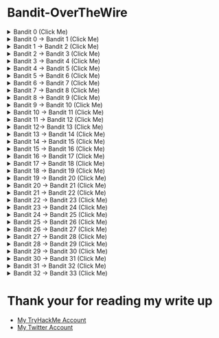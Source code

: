 # Bandit-OverTheWire
<details>

<summary> Bandit 0 (Click Me)</summary>

- Connecting using SSH
    - `**ssh bandit0@bandit.labs.overthewire.org -p 2220**`
    - password: bandit0
    
    ![Untitled](Bandit-OverTheWire%204aed9ce84c6a4f3da2fcf804b250aedf/Untitled.png)
    

---


</details>








<details> 
    <summary> Bandit 0 → Bandit 1 (Click Me)</summary> 
    
> The password for the next level is stored in a file called **readme** located in the home directory. Use this password to log into bandit1 using SSH. Whenever you find a password for a level, use SSH (on port 2220) to log into that level and continue the game.
> 
- password: boJ9jbbUNNfktd78OOpsqOltutMc3MY1
    
    ![Untitled](Bandit-OverTheWire%204aed9ce84c6a4f3da2fcf804b250aedf/Untitled%201.png)
    

---
</details>



<details> 
    <summary> Bandit 1 → Bandit 2 (Click Me)</summary> 
    
> The password for the next level is stored in a file called - located in the home directory
> 
- there is many commands will not work like:
    - `cat -`
        
        ![Untitled](Bandit-OverTheWire%204aed9ce84c6a4f3da2fcf804b250aedf/Untitled%202.png)
        
    - `cat -- -`
        
        ![Untitled](Bandit-OverTheWire%204aed9ce84c6a4f3da2fcf804b250aedf/Untitled%203.png)
        
- we will use `--` to **signify the end of command options, so we can show “-” file content**
- or we can use `<`  to tell `cat` get the input from `-` ( STDIN)
- password: CV1DtqXWVFXTvM2F0k09SHz0YwRINYA9

![Untitled](Bandit-OverTheWire%204aed9ce84c6a4f3da2fcf804b250aedf/Untitled%204.png)

![Untitled](Bandit-OverTheWire%204aed9ce84c6a4f3da2fcf804b250aedf/Untitled%205.png)

---

</details>


<details> 
    <summary> Bandit 2 → Bandit 3 (Click Me)</summary> 
    
> The password for the next level is stored in a file called **spaces in this filename** located in the home directory
> 
- password: UmHadQclWmgdLOKQ3YNgjWxGoRMb5luK
- we will use double quotes to cat a file that contains spaces in it’s name
    
    ![Untitled](Bandit-OverTheWire%204aed9ce84c6a4f3da2fcf804b250aedf/Untitled%206.png)
    

---
</details>


<details> 
    <summary> Bandit 3 → Bandit 4 (Click Me)</summary> 
    
> The password for the next level is stored in a hidden file in the **inhere** directory.
> 
- we will use ls with -AR options
    - -A  Almost all don’t list . and ..
    - -R  recursive
- then we cat the file using `**cat inhere/.hidden**`
- password: pIwrPrtPN36QITSp3EQaw936yaFoFgAB

![Untitled](Bandit-OverTheWire%204aed9ce84c6a4f3da2fcf804b250aedf/Untitled%207.png)

---
</details>



<details> 
    <summary> Bandit 4 → Bandit 5 (Click Me)</summary> 
    
> The password for the next level is stored in the only human-readable file in the **inhere**
 directory. Tip: if your terminal is messed up, try the “reset” command.
> 
1. first navigate to `inhere` directory 
2. list the files with `ls` command 
3. we can use for loop instead of checking each file individually 
    1. `for i in {0..9}; do file -- "-file0$i" ; done`
4. we can see that “-file07” is ASCII file, we can view it’s content using `cat -- -file07` command 
    1. `--`  to say that this is the end of options 
- password: koReBOKuIDDepwhWk7jZC0RTdopnAYKh

![Untitled](Bandit-OverTheWire%204aed9ce84c6a4f3da2fcf804b250aedf/Untitled%208.png)

---
</details>


<details> 
    <summary> Bandit 5 → Bandit 6 (Click Me)</summary> 
    
> The password for the next level is stored in a file somewhere under the **inhere** directory and has all of the following properties:
> 
> - human-readable
> - 1033 bytes in size
> - not executable
1. first, navigate to `inhere` directory 
2. list the files 
3. find a file with size of 1003 bytes and not executable
    1. `**find . -type f -size 1033c ! -executable**`
- password: DXjZPULLxYr17uwoI01bNLQbtFemEgo7

![Untitled](Bandit-OverTheWire%204aed9ce84c6a4f3da2fcf804b250aedf/Untitled%209.png)

---
</details>


<details> 
    <summary> Bandit 6 → Bandit 7 (Click Me)</summary> 
    
> The password for the next level is stored **somewhere on the server** and has all of the following properties:
> 
> - owned by user bandit7
> - owned by group bandit6
> - 33 bytes in size
- `find / -type f -user bandit7 -group bandit6 -size 33c 2>/dev/null`
- password: HKBPTKQnIay4Fw76bEy8PVxKEDQRKTzs

![Untitled](Bandit-OverTheWire%204aed9ce84c6a4f3da2fcf804b250aedf/Untitled%2010.png)

---
</details>


<details> 
    <summary> Bandit 7 → Bandit 8 (Click Me)</summary> 
    
> The password for the next level is stored in the file **data.txt** next to the word **millionth**
> 
- `**cat data.txt | grep millionth**`  easy command
- password: cvX2JJa4CFALtqS87jk27qwqGhBM9plV

![Untitled](Bandit-OverTheWire%204aed9ce84c6a4f3da2fcf804b250aedf/Untitled%2011.png)

---
</details>


<details> 
    <summary> Bandit 8 → Bandit 9 (Click Me)</summary> 
    
> The password for the next level is stored in the file **data.txt** and is the only line of text that occurs only once
> 
- `**uniq**` command, ONLY, identifies the duplicate lines, if they are adjacent to each other. So you know why do we need a command to `sort` lines first.
- `cat data.txt | sort | uniq -uc`
    - -u → remove duplicate lines
    - -c → count
- password: UsvVyFSfZZWbi6wgC7dAFyFuR6jQQUhR

![Untitled](Bandit-OverTheWire%204aed9ce84c6a4f3da2fcf804b250aedf/Untitled%2012.png)

---
</details>



<details> 
    <summary> Bandit 9 → Bandit 10 (Click Me)</summary> 
    
> The password for the next level is stored in the file **data.txt** in one of the few human-readable strings, preceded by several ‘=’ character
> 
- we can see that “data.txt” isn’t an ASCII file so we can use `strings` command to show any printable character
- `**strings data.txt | grep =**`
- password: truKLdjsbJ5g7yyJ2X2R0o3a5HQJFuLk

![Untitled](Bandit-OverTheWire%204aed9ce84c6a4f3da2fcf804b250aedf/Untitled%2013.png)

---
</details>




<details> 
    <summary> Bandit 10 → Bandit 11 (Click Me)</summary> 
    
> The password for the next level is stored in the file **data.txt**, which contains base64 encoded data
> 
- `**cat data.txt | base64 -d**`
- password: IFukwKGsFW8MOq3IRFqrxE1hxTNEbUPR

![Untitled](Bandit-OverTheWire%204aed9ce84c6a4f3da2fcf804b250aedf/Untitled%2014.png)

---
</details>


<details> 
    <summary> Bandit 11 → Bandit 12 (Click Me)</summary> 
    
> The password for the next level is stored in the file **data.txt**, where all lowercase (a-z) and uppercase (A-Z) letters have been rotated by 13 positions
> 
- first view the content of data.txt

![Untitled](Bandit-OverTheWire%204aed9ce84c6a4f3da2fcf804b250aedf/Untitled%2015.png)

- we can use [CyberChef](https://gchq.github.io/CyberChef/) to rotate the letters
- search for rotate in the top left bar then drag ROT13 and drop it in the Recipe section then paste the letters we found in the file data.txt

![Untitled](Bandit-OverTheWire%204aed9ce84c6a4f3da2fcf804b250aedf/Untitled%2016.png)

- password: 5Te8Y4drgCRfCx8ugdwuEX8KFC6k2EUu
- login to bandit 12 using the password

---
</details>



<details> 
    <summary> Bandit 12→ Bandit 13 (Click Me)</summary> 
    
> The password for the next level is stored in the file **data.txt**, which is a hexdump of a file that has been repeatedly compressed. For this level it may be useful to create a directory under /tmp in which you can work using mkdir. For example: mkdir /tmp/myname123. Then copy the datafile using cp, and rename it using mv (read the manpages!)
> 
- first, we will create a directory inside  /tmp
- cp data.txt to our directory
    
    ![Untitled](Bandit-OverTheWire%204aed9ce84c6a4f3da2fcf804b250aedf/Untitled%2017.png)
    
    ---
    
- alright, let's search for any program to deal with hexdump
- we can use `**apropos hexdump**`
    
    ![Untitled](Bandit-OverTheWire%204aed9ce84c6a4f3da2fcf804b250aedf/Untitled%2018.png)
    
- great, it seems `xxd` will help us here
- lets learn more about it using `--help` option
    
    ![Untitled](Bandit-OverTheWire%204aed9ce84c6a4f3da2fcf804b250aedf/Untitled%2019.png)
    
    - we found `-r` option allow us to reverse
    - `xxd -r data.txt > data`  reverse the hexdump and redirect the output to “data” file
    
    ---
    
- let’s check the file type using `file data` command, it’s gzip compressed data, so we will rename the file to “data.gz”
    
    ![Untitled](Bandit-OverTheWire%204aed9ce84c6a4f3da2fcf804b250aedf/Untitled%2020.png)
    
    - unzip “data.gz” using `gzip --decompress data.gz`
    
    ---
    
- there are three steps we will do after any decompress
    1. Chck the file format using `**file <file name>**`
    2. rename the file with it’s format extention (gzip → .gz, bzip2 → bz2, POSIX → tar.gz)
    3. decompress the file (`gzip -d` or `tar -xvf` or `bzip2 -d`)
    
    ---
    
- gzip decompress
    
    ![Untitled](Bandit-OverTheWire%204aed9ce84c6a4f3da2fcf804b250aedf/Untitled%2021.png)
    
    ---
    
- bzip2 decompress
- after checking the file type again we will see it is bzip2 file, so let’s rename the file to “data.bz2”
    - `**bandit12@bandit:/tmp/juba$ mv compressed.bz compressed.bz2**`
    
    ![Untitled](Bandit-OverTheWire%204aed9ce84c6a4f3da2fcf804b250aedf/Untitled%2022.png)
    
    ---
    
- gzip decompress
    
    ![Untitled](Bandit-OverTheWire%204aed9ce84c6a4f3da2fcf804b250aedf/Untitled%2023.png)
    
    ---
    
- Tar decompress
    
    ![Untitled](Bandit-OverTheWire%204aed9ce84c6a4f3da2fcf804b250aedf/Untitled%2024.png)
    
    ---
    
- POSIX tar decompress
    
    ![Untitled](Bandit-OverTheWire%204aed9ce84c6a4f3da2fcf804b250aedf/Untitled%2025.png)
    
    ---
    
- bzip2 decompress
    
    ![Untitled](Bandit-OverTheWire%204aed9ce84c6a4f3da2fcf804b250aedf/Untitled%2026.png)
    
    ---
    
- tar decompress
    
    ![Untitled](Bandit-OverTheWire%204aed9ce84c6a4f3da2fcf804b250aedf/Untitled%2027.png)
    
    ---
    
- gzip decompress
    
    ![Untitled](Bandit-OverTheWire%204aed9ce84c6a4f3da2fcf804b250aedf/Untitled%2028.png)
    
    ---
    
- Password: 8ZjyCRiBWFYkneahHwxCv3wb2a1ORpYL

---
</details>



<details> 
    <summary> Bandit 13 → Bandit 14 (Click Me)</summary> 
    
- The password for the next level is stored in **/etc/bandit_pass/bandit14 and can only be read by user bandit14**. For this level, you don’t get the next password, but you get a private SSH key that can be used to log into the next level. **Note:** **localhost** is a hostname that refers to the machine you are working on
- We don’t need the Bandit14 password, we have his ssh private key, so we can use it to login
- `**ssh -i <ssh key> <username>@<host>**`

```
-----BEGIN RSA PRIVATE KEY-----
MIIEpAIBAAKCAQEAxkkOE83W2cOT7IWhFc9aPaaQmQDdgzuXCv+ppZHa++buSkN+
gg0tcr7Fw8NLGa5+Uzec2rEg0WmeevB13AIoYp0MZyETq46t+jk9puNwZwIt9XgB
ZufGtZEwWbFWw/vVLNwOXBe4UWStGRWzgPpEeSv5Tb1VjLZIBdGphTIK22Amz6Zb
ThMsiMnyJafEwJ/T8PQO3myS91vUHEuoOMAzoUID4kN0MEZ3+XahyK0HJVq68KsV
ObefXG1vvA3GAJ29kxJaqvRfgYnqZryWN7w3CHjNU4c/2Jkp+n8L0SnxaNA+WYA7
jiPyTF0is8uzMlYQ4l1Lzh/8/MpvhCQF8r22dwIDAQABAoIBAQC6dWBjhyEOzjeA
J3j/RWmap9M5zfJ/wb2bfidNpwbB8rsJ4sZIDZQ7XuIh4LfygoAQSS+bBw3RXvzE
pvJt3SmU8hIDuLsCjL1VnBY5pY7Bju8g8aR/3FyjyNAqx/TLfzlLYfOu7i9Jet67
xAh0tONG/u8FB5I3LAI2Vp6OviwvdWeC4nOxCthldpuPKNLA8rmMMVRTKQ+7T2VS
nXmwYckKUcUgzoVSpiNZaS0zUDypdpy2+tRH3MQa5kqN1YKjvF8RC47woOYCktsD
o3FFpGNFec9Taa3Msy+DfQQhHKZFKIL3bJDONtmrVvtYK40/yeU4aZ/HA2DQzwhe
ol1AfiEhAoGBAOnVjosBkm7sblK+n4IEwPxs8sOmhPnTDUy5WGrpSCrXOmsVIBUf
laL3ZGLx3xCIwtCnEucB9DvN2HZkupc/h6hTKUYLqXuyLD8njTrbRhLgbC9QrKrS
M1F2fSTxVqPtZDlDMwjNR04xHA/fKh8bXXyTMqOHNJTHHNhbh3McdURjAoGBANkU
1hqfnw7+aXncJ9bjysr1ZWbqOE5Nd8AFgfwaKuGTTVX2NsUQnCMWdOp+wFak40JH
PKWkJNdBG+ex0H9JNQsTK3X5PBMAS8AfX0GrKeuwKWA6erytVTqjOfLYcdp5+z9s
8DtVCxDuVsM+i4X8UqIGOlvGbtKEVokHPFXP1q/dAoGAcHg5YX7WEehCgCYTzpO+
xysX8ScM2qS6xuZ3MqUWAxUWkh7NGZvhe0sGy9iOdANzwKw7mUUFViaCMR/t54W1
GC83sOs3D7n5Mj8x3NdO8xFit7dT9a245TvaoYQ7KgmqpSg/ScKCw4c3eiLava+J
3btnJeSIU+8ZXq9XjPRpKwUCgYA7z6LiOQKxNeXH3qHXcnHok855maUj5fJNpPbY
iDkyZ8ySF8GlcFsky8Yw6fWCqfG3zDrohJ5l9JmEsBh7SadkwsZhvecQcS9t4vby
9/8X4jS0P8ibfcKS4nBP+dT81kkkg5Z5MohXBORA7VWx+ACohcDEkprsQ+w32xeD
qT1EvQKBgQDKm8ws2ByvSUVs9GjTilCajFqLJ0eVYzRPaY6f++Gv/UVfAPV4c+S0
kAWpXbv5tbkkzbS0eaLPTKgLzavXtQoTtKwrjpolHKIHUz6Wu+n4abfAIRFubOdN
/+aLoRQ0yBDRbdXMsZN/jvY44eM+xRLdRVyMmdPtP8belRi2E2aEzA==
-----END RSA PRIVATE KEY-----
```

![Untitled](Bandit-OverTheWire%204aed9ce84c6a4f3da2fcf804b250aedf/Untitled%2029.png)

---
</details>


<details> 
    <summary> Bandit 14 → Bandit 15 (Click Me)</summary> 
    

- The password for the next level can be retrieved by submitting the password of the current level to **port 30000 on localhost**.
- we know from the previous task that bandit14 password is stored in /etc/bandit_pass/bandit14
    
    ![Untitled](Bandit-OverTheWire%204aed9ce84c6a4f3da2fcf804b250aedf/Untitled%2030.png)
    
- Bandit14 password: 4wcYUJFw0k0XLShlDzztnTBHiqxU3b3e
- as we can see if we get the content of the website we can’t see the password unless we submit our password
    
    ![Untitled](Bandit-OverTheWire%204aed9ce84c6a4f3da2fcf804b250aedf/Untitled%2031.png)
    
- we can use netcat to submit our password
    
    ![Untitled](Bandit-OverTheWire%204aed9ce84c6a4f3da2fcf804b250aedf/Untitled%2032.png)
    

Password: BfMYroe26WYalil77FoDi9qh59eK5xNr

---
</details>


<details> 
    <summary> Bandit 15 → Bandit 16 (Click Me)</summary> 
    
- The password for the next level can be retrieved by submitting the password of the current level to **port 30001 on localhost** using SSL encryption.
- **Helpful note: Getting “HEARTBEATING” and “Read R BLOCK”? Use -ign_eof and read the “CONNECTED COMMANDS” section in the manpage. Next to ‘R’ and ‘Q’, the ‘B’ command also works in this version of that command…**
- Let’s check the manual page for netcat using `man` command
    
    ![Untitled](Bandit-OverTheWire%204aed9ce84c6a4f3da2fcf804b250aedf/Untitled%2033.png)
    
    - can’t find any helpful option
- let’s try ncat
    
    ![Untitled](Bandit-OverTheWire%204aed9ce84c6a4f3da2fcf804b250aedf/Untitled%2034.png)
    
    - Great point,  now we can use ncat
- `**ncat --ssl 127.0.0.1 30001**`
    
    ![Untitled](Bandit-OverTheWire%204aed9ce84c6a4f3da2fcf804b250aedf/Untitled%2035.png)
    
- Password: cluFn7wTiGryunymYOu4RcffSxQluehd

---
</details>


<details> 
    <summary> Bandit 16 → Bandit 17 (Click Me)</summary> 
    
- The credentials for the next level can be retrieved by submitting the password of the current level to **a port on localhost in the range 31000 to 32000**
- First, find out which of these ports have a server listening on them. Then find out which of those speak SSL and which don’t. There is only 1 server that will give the next credentials, the others will simply send back to you whatever you send to it.
- Start nmap scan using -p to specify the ports
    
    ![Untitled](Bandit-OverTheWire%204aed9ce84c6a4f3da2fcf804b250aedf/Untitled%2036.png)
    
- we can check them manually
    
    ![Untitled](Bandit-OverTheWire%204aed9ce84c6a4f3da2fcf804b250aedf/Untitled%2037.png)
    
    ![Untitled](Bandit-OverTheWire%204aed9ce84c6a4f3da2fcf804b250aedf/Untitled%2038.png)
    
    ![Untitled](Bandit-OverTheWire%204aed9ce84c6a4f3da2fcf804b250aedf/Untitled%2039.png)
    
    ![Untitled](Bandit-OverTheWire%204aed9ce84c6a4f3da2fcf804b250aedf/Untitled%2040.png)
    
    ![Untitled](Bandit-OverTheWire%204aed9ce84c6a4f3da2fcf804b250aedf/Untitled%2041.png)
    
- as we can see there are two ports that use SSL (31518, 31790), Let’s check them
    
    ![Untitled](Bandit-OverTheWire%204aed9ce84c6a4f3da2fcf804b250aedf/Untitled%2042.png)
    
    - it seems this is the wrong one
- port 31790
    
    ![Untitled](Bandit-OverTheWire%204aed9ce84c6a4f3da2fcf804b250aedf/Untitled%2043.png)
    

```
-----BEGIN RSA PRIVATE KEY-----
MIIEogIBAAKCAQEAvmOkuifmMg6HL2YPIOjon6iWfbp7c3jx34YkYWqUH57SUdyJ
imZzeyGC0gtZPGujUSxiJSWI/oTqexh+cAMTSMlOJf7+BrJObArnxd9Y7YT2bRPQ
Ja6Lzb558YW3FZl87ORiO+rW4LCDCNd2lUvLE/GL2GWyuKN0K5iCd5TbtJzEkQTu
DSt2mcNn4rhAL+JFr56o4T6z8WWAW18BR6yGrMq7Q/kALHYW3OekePQAzL0VUYbW
JGTi65CxbCnzc/w4+mqQyvmzpWtMAzJTzAzQxNbkR2MBGySxDLrjg0LWN6sK7wNX
x0YVztz/zbIkPjfkU1jHS+9EbVNj+D1XFOJuaQIDAQABAoIBABagpxpM1aoLWfvD
KHcj10nqcoBc4oE11aFYQwik7xfW+24pRNuDE6SFthOar69jp5RlLwD1NhPx3iBl
J9nOM8OJ0VToum43UOS8YxF8WwhXriYGnc1sskbwpXOUDc9uX4+UESzH22P29ovd
d8WErY0gPxun8pbJLmxkAtWNhpMvfe0050vk9TL5wqbu9AlbssgTcCXkMQnPw9nC
YNN6DDP2lbcBrvgT9YCNL6C+ZKufD52yOQ9qOkwFTEQpjtF4uNtJom+asvlpmS8A
vLY9r60wYSvmZhNqBUrj7lyCtXMIu1kkd4w7F77k+DjHoAXyxcUp1DGL51sOmama
+TOWWgECgYEA8JtPxP0GRJ+IQkX262jM3dEIkza8ky5moIwUqYdsx0NxHgRRhORT
8c8hAuRBb2G82so8vUHk/fur85OEfc9TncnCY2crpoqsghifKLxrLgtT+qDpfZnx
SatLdt8GfQ85yA7hnWWJ2MxF3NaeSDm75Lsm+tBbAiyc9P2jGRNtMSkCgYEAypHd
HCctNi/FwjulhttFx/rHYKhLidZDFYeiE/v45bN4yFm8x7R/b0iE7KaszX+Exdvt
SghaTdcG0Knyw1bpJVyusavPzpaJMjdJ6tcFhVAbAjm7enCIvGCSx+X3l5SiWg0A
R57hJglezIiVjv3aGwHwvlZvtszK6zV6oXFAu0ECgYAbjo46T4hyP5tJi93V5HDi
Ttiek7xRVxUl+iU7rWkGAXFpMLFteQEsRr7PJ/lemmEY5eTDAFMLy9FL2m9oQWCg
R8VdwSk8r9FGLS+9aKcV5PI/WEKlwgXinB3OhYimtiG2Cg5JCqIZFHxD6MjEGOiu
L8ktHMPvodBwNsSBULpG0QKBgBAplTfC1HOnWiMGOU3KPwYWt0O6CdTkmJOmL8Ni
blh9elyZ9FsGxsgtRBXRsqXuz7wtsQAgLHxbdLq/ZJQ7YfzOKU4ZxEnabvXnvWkU
YOdjHdSOoKvDQNWu6ucyLRAWFuISeXw9a/9p7ftpxm0TSgyvmfLF2MIAEwyzRqaM
77pBAoGAMmjmIJdjp+Ez8duyn3ieo36yrttF5NSsJLAbxFpdlc1gvtGCWW+9Cq0b
dxviW8+TFVEBl1O4f7HVm6EpTscdDxU+bCXWkfjuRb7Dy9GOtt9JPsX8MBTakzh3
vBgsyi/sN3RqRBcGU40fOoZyfAMT8s1m/uYv52O6IgeuZ/ujbjY=
-----END RSA PRIVATE KEY-----
```

---
</details>

<details> 
    <summary> Bandit 17 → Bandit 18 (Click Me)</summary> 
    
- There are 2 files in the home directory: **passwords.old and passwords.new**. The password for the next level is in **passwords.new** and is the only line that has been changed between **passwords.old and passwords.new**
- **NOTE: if you have solved this level and see ‘Byebye!’ when trying to log into bandit18, this is related to the next level, bandit19**
- we can use many tools to compare two files like:
    - `vimdiff`
    - `comm`
    - `diff`
- I’m going to use `vimdiff`
    
    ![Untitled](Bandit-OverTheWire%204aed9ce84c6a4f3da2fcf804b250aedf/Untitled%2044.png)
    
    - we can see line number 42 is different
    - to close vimdiff you type`:qa`
- let’s connect to bandit 18 using the password we found
    
    > Password: kfBf3eYk5BPBRzwjqutbbfE887SVc5Yd
    > 
- as we can see “Byebye !” indicates that’s we have succeeded

![Untitled](Bandit-OverTheWire%204aed9ce84c6a4f3da2fcf804b250aedf/Untitled%2045.png)

---
</details>


<details> 
    <summary> Bandit 18 → Bandit 19 (Click Me)</summary> 
    
- The password for the next level is stored in a file **readme** in the homedirectory. Unfortunately, someone has modified **.bashrc** to log you out when you log in with SSH.
- Let’s search for any option helps us to connect using another shell

![Untitled](Bandit-OverTheWire%204aed9ce84c6a4f3da2fcf804b250aedf/Untitled%2046.png)

- We can see `-t` option could help us
- Let’s try to connect using `**-t <shell>**`

![Untitled](Bandit-OverTheWire%204aed9ce84c6a4f3da2fcf804b250aedf/Untitled%2047.png)

- the `-t sh` is to change the default shell to the shell because the .bashrc has been changed to exit after starting bash

> Password: IueksS7Ubh8G3DCwVzrTd8rAVOwq3M5x
> 

---
</details>


<details> 
    <summary> Bandit 19 → Bandit 20 (Click Me)</summary> 
    
- To gain access to the next level, you should use the setuid binary in the home directory. Execute it without arguments to find out how to use it. The password for this level can be found in the usual place (/etc/bandit_pass) after you have used the setuid binary.
- if we check `**whoami` we can see bandit20 like below:**
    
    ![Untitled](Bandit-OverTheWire%204aed9ce84c6a4f3da2fcf804b250aedf/Untitled%2048.png)
    
- Let’s get bandit20 password by viewing the /etc/bandit_pass/bandit20 file content
    
    ![Untitled](Bandit-OverTheWire%204aed9ce84c6a4f3da2fcf804b250aedf/Untitled%2049.png)
    
    > Password: GbKksEFF4yrVs6il55v6gwY5aVje5f0j
    > 

---
</details>


<details> 
    <summary> Bandit 20 → Bandit 21 (Click Me)</summary> 
    
- There is a setuid binary in the home directory that does the following: it makes a connection to localhost on the port you specify as a command line argument. It then reads a line of text from the connection and compares it to the password in the previous level (bandit20). If the password is correct, it will transmit the password to the next level (bandit21).
- **NOTE:** Try connecting to your own network daemon to see if it works as you think
    
    ![Untitled](Bandit-OverTheWire%204aed9ce84c6a4f3da2fcf804b250aedf/Untitled%2050.png)
    
- great, we can start listening port with `nc` (netcat)
- Let’s use suconnect to connect to our listening port, then enter bandit20 password
    
    ![Untitled](Bandit-OverTheWire%204aed9ce84c6a4f3da2fcf804b250aedf/Untitled%2051.png)
    

> Password: gE269g2h3mw3pwgrj0Ha9Uoqen1c9DGr
> 

---
</details>

<details> 
    <summary> Bandit 21 → Bandit 22 (Click Me)</summary> 
    
- A program is running automatically at regular intervals from **cron**, the time-based job scheduler. Look in **/etc/cron.d/** for the configuration and see what command is being executed.
- Let’s check cron.d directory
    
    ![Untitled](Bandit-OverTheWire%204aed9ce84c6a4f3da2fcf804b250aedf/Untitled%2052.png)
    
- we can see that bandit22 cronjob in /usr/bin/cronjob_bandit22.sh, so let’s check it
    
    ![Untitled](Bandit-OverTheWire%204aed9ce84c6a4f3da2fcf804b250aedf/Untitled%2053.png)
    
- as we can see this script will change the mode to 644 for a file called “t7O6lds9S0RqQh9aMcz6ShpAoZKF7fgv” in /tmp, then will cat bandit22 password and redirect it to this file
    
    ![Untitled](Bandit-OverTheWire%204aed9ce84c6a4f3da2fcf804b250aedf/Untitled%2054.png)
    
- It’s very easy to access the password, just read the file “/tmp/t7O6lds9S0RqQh9aMcz6ShpAoZKF7fgv”
    
    ![Untitled](Bandit-OverTheWire%204aed9ce84c6a4f3da2fcf804b250aedf/Untitled%2055.png)
    

> Password: Yk7owGAcWjwMVRwrTesJEwB7WVOiILLI
> 

---
</details>

<details> 
    <summary> Bandit 22 → Bandit 23 (Click Me)</summary> 
    
- A program is running automatically at regular intervals from **cron**, the time-based job scheduler. Look in **/etc/cron.d/** for the configuration and see what command is being executed.
- **NOTE:** Looking at shell scripts written by other people is a very useful skill. The script for this level is intentionally made easy to read. If you are having problems understanding what it does, try executing it to see the debug information it prints.
- we can remember cron.d directory from the previous level
    
    ![Untitled](Bandit-OverTheWire%204aed9ce84c6a4f3da2fcf804b250aedf/Untitled%2052.png)
    
- let’s check the cronjob_bandit23 file
    
    ![Untitled](Bandit-OverTheWire%204aed9ce84c6a4f3da2fcf804b250aedf/Untitled%2056.png)
    
- view /usr/bin/cronjob_bandit23.sh
    
    ![Untitled](Bandit-OverTheWire%204aed9ce84c6a4f3da2fcf804b250aedf/Untitled%2057.png)
    
    - line 1: shebang
    - line4:  save the user name in a variable called myname
    - line5: hash the text “I am user username“  using md5sum hash algorithm then split the output and save the output in a variable called mytarget
        - to demonstrate this we will try it by ourself
            
            ![Untitled](Bandit-OverTheWire%204aed9ce84c6a4f3da2fcf804b250aedf/Untitled%2058.png)
            
        - if we don’t cut the output we will see this output:
            
            ![Untitled](Bandit-OverTheWire%204aed9ce84c6a4f3da2fcf804b250aedf/Untitled%2059.png)
            
    - line 7: print “Copying password file /etc/bandit_pass/$myname to /tmp/$mytarget”
    - line 9: cat his password and redirect it to /tmp/$mytarget
        
        ---
        
- we know that bandit23 is running this cronjob, so it’s obvious that myname variable is “bandit23”, Let’s assign this value using `**myname=bandit23**`
- let’s continue the script by assigning mytarget variable using `mytarget=$(echo I am user $myname | md5sum | cut -d ' ' -f 1)`
    
    ![Untitled](Bandit-OverTheWire%204aed9ce84c6a4f3da2fcf804b250aedf/Untitled%2060.png)
    
- now we know the file name, let’s get the password
    
    ![Untitled](Bandit-OverTheWire%204aed9ce84c6a4f3da2fcf804b250aedf/Untitled%2061.png)
    

> Password: jc1udXuA1tiHqjIsL8yaapX5XIAI6i0n
> 

---
</details>


<details> 
    <summary> Bandit 23 → Bandit 24 (Click Me)</summary> 
    
- A program is running automatically at regular intervals from **cron**, the time-based job scheduler. Look in **/etc/cron.d/** for the configuration and see what command is being executed.
- **NOTE:** This level requires you to create your own first shell script. This is a very big step and you should be proud of yourself when you beat this level!
- **NOTE 2:** Keep in mind that your shell script is **removed** **once executed**, so you may want to keep a copy around…
- Let’s navigate to /etc/cron.d to see all cron jobs
    
    ![Untitled](Bandit-OverTheWire%204aed9ce84c6a4f3da2fcf804b250aedf/Untitled%2062.png)
    
    - well, let’s show cronjob_bandit24 content
    
    ![Untitled](Bandit-OverTheWire%204aed9ce84c6a4f3da2fcf804b250aedf/Untitled%2063.png)
    
- let’s check /usr/bin/cronjob_bandit24.sh
    
    ![Untitled](Bandit-OverTheWire%204aed9ce84c6a4f3da2fcf804b250aedf/Untitled%2064.png)
    
    - the main functionality of this script is executing all the files in /var/spool/$myname and deleting them, in our case $myname is bandit24 he executes this script
- let’s write our script and save it in /tmp/our_dir because the script will remove it automatically
- we can create our script by typing `touch <script name>.sh`
- all we need is bandit24 password, so we can type this small script
    
    ```bash
    #!/bin/bash 
    cat /etc/bandit_pass/bandit24 > /tmp/juba/done  
    ```
    
- before coping this script to /var/spool/bandit24 we need to give it executable permissions by typing `chmod a+x get_pass.sh`
- if bandit24 executes this script he can’t write on /tmp/juba/done so we should give him write permissions `touch done ; chmod a+w done`
- coping the file `cp get_pass.sh /var/spool/bandit24/`
- great, we have got the password
    
    ![Untitled](Bandit-OverTheWire%204aed9ce84c6a4f3da2fcf804b250aedf/Untitled%2065.png)
    

> Password: UoMYTrfrBFHyQXmg6gzctqAwOmw1IohZ
> 

---
</details>

<details> 
    <summary> Bandit 24 → Bandit 25 (Click Me)</summary> 
    
- A daemon is listening on port 30002 and will give you the password for bandit25 if given the password for bandit24 and a secret numeric 4-digit pincode. There is no way to retrieve the pincode except by going through all of the 10000 combinations, called brute-forcing.
- First, we should generate all the possible combinations of 4 digits, we can generate it using this simple script `for i in {0000..9999}; do echo $i >> wordlist.txt ; done`
- great, now we have all the possible combinations let’s try to get the password by connecting to port 30002 using netcat
- if we connected without any input we will see the following
    
    ![Untitled](Bandit-OverTheWire%204aed9ce84c6a4f3da2fcf804b250aedf/Untitled%2066.png)
    
- sorry, it seems we need bandit24 password too, let’s get it using `cat /etc/bandit_pass/bandit24` and regenerate the list using `for i in {0000..9999}; do echo "UoMYTrfrBFHyQXmg6gzctqAwOmw1IohZ $i" >> list ; done`
- if we tried to brute force the PIN code we will see this
    
    ![Untitled](Bandit-OverTheWire%204aed9ce84c6a4f3da2fcf804b250aedf/Untitled%2067.png)
    
- so, let's remove these lines by adding  `**| grep -v 'Try again'**`
    
    ![Untitled](Bandit-OverTheWire%204aed9ce84c6a4f3da2fcf804b250aedf/Untitled%2068.png)
    

> Password: uNG9O58gUE7snukf3bvZ0rxhtnjzSGzG
> 

---
</details>

<details> 
    <summary> Bandit 25 → Bandit 26 (Click Me)</summary> 
    
> Logging in to bandit26 from bandit25 should be fairly easy… The shell for user bandit26 is not **/bin/bash**, but something else. Find out what it is, how it works, and how to break out of it.
> 
- we found bandit26 ssh key in bandit 25 home directory
    
    ```bash
    bandit25@bandit:~$ ls 
    bandit26.sshkey
    ```
    
- we can check the shell for user bandit26 by viewing /etc/passwd file
    
    ![Untitled](Bandit-OverTheWire%204aed9ce84c6a4f3da2fcf804b250aedf/Untitled%2069.png)
    
- as we can see bandit26 uses /usr/bin/showtext shell
- let’s try to login using this ssh key
    
    ```bash
    bandit25@bandit:~$ ssh -i bandit26.sshkey bandit26@localhost 
    Could not create directory '/home/bandit25/.ssh'.
    The authenticity of host 'localhost (127.0.0.1)' can't be established.
    ECDSA key fingerprint is SHA256:98UL0ZWr85496EtCRkKlo20X3OPnyPSB5tB5RPbhczc.
    Are you sure you want to continue connecting (yes/no)? yes
    Failed to add the host to the list of known hosts (/home/bandit25/.ssh/known_hosts).
    This is a OverTheWire game server. More information on http://www.overthewire.org/wargames
    
    Linux bandit.otw.local 5.4.8 x86_64 GNU/Linux
    
          ,----..            ,----,          .---.
         /   /   \         ,/   .`|         /. ./|
        /   .     :      ,`   .'  :     .--'.  ' ;
       .   /   ;.  \   ;    ;     /    /__./ \ : |
      .   ;   /  ` ; .'___,/    ,' .--'.  '   \' .
      ;   |  ; \ ; | |    :     | /___/ \ |    ' '
      |   :  | ; | ' ;    |.';  ; ;   \  \;      :
      .   |  ' ' ' : `----'  |  |  \   ;  `      |
      '   ;  \; /  |     '   :  ;   .   \    .\  ;
       \   \  ',  /      |   |  '    \   \   ' \ |
        ;   :    /       '   :  |     :   '  |--"
         \   \ .'        ;   |.'       \   \ ;
      www. `---` ver     '---' he       '---" ire.org
    
    Welcome to OverTheWire!
    
    If you find any problems, please report them to Steven or morla on
    irc.overthewire.org.
    
    --[ Playing the games ]--
    
      This machine might hold several wargames.
      If you are playing "somegame", then:
    
        * USERNAMES are somegame0, somegame1, ...
        * Most LEVELS are stored in /somegame/.
        * PASSWORDS for each level are stored in /etc/somegame_pass/.
    
      Write-access to homedirectories is disabled. It is advised to create a
      working directory with a hard-to-guess name in /tmp/.  You can use the
      command "mktemp -d" in order to generate a random and hard to guess
      directory in /tmp/.  Read-access to both /tmp/ and /proc/ is disabled
      so that users can not snoop on eachother. Files and directories with
      easily guessable or short names will be periodically deleted!
    
      Please play nice:
    
        * don't leave orphan processes running
        * don't leave exploit-files laying around
        * don't annoy other players
        * don't post passwords or spoilers
        * again, DONT POST SPOILERS!
          This includes writeups of your solution on your blog or website!
    
    --[ Tips ]--
    
      This machine has a 64bit processor and many security-features enabled
      by default, although ASLR has been switched off.  The following
      compiler flags might be interesting:
    
        -m32                    compile for 32bit
        -fno-stack-protector    disable ProPolice
        -Wl,-z,norelro          disable relro
    
      In addition, the execstack tool can be used to flag the stack as
      executable on ELF binaries.
    
      Finally, network-access is limited for most levels by a local
      firewall.
    
    --[ Tools ]--
    
     For your convenience we have installed a few usefull tools which you can find
     in the following locations:
    
        * gef (https://github.com/hugsy/gef) in /usr/local/gef/
        * pwndbg (https://github.com/pwndbg/pwndbg) in /usr/local/pwndbg/
        * peda (https://github.com/longld/peda.git) in /usr/local/peda/
        * gdbinit (https://github.com/gdbinit/Gdbinit) in /usr/local/gdbinit/
        * pwntools (https://github.com/Gallopsled/pwntools)
        * radare2 (http://www.radare.org/)
        * checksec.sh (http://www.trapkit.de/tools/checksec.html) in /usr/local/bin/checksec.sh
    
    --[ More Information ]--
    
      For more information regarding individual wargames, visit
      http://www.overthewire.org/wargames/
    
      For support, questions or comments, contact us through IRC on
      irc.overthewire.org #wargames.
    
      Enjoy your stay!
    
      _                     _ _ _   ___   __  
     | |                   | (_) | |__ \ / /  
     | |__   __ _ _ __   __| |_| |_   ) / /_  
     | '_ \ / _` | '_ \ / _` | | __| / / '_ \ 
     | |_) | (_| | | | | (_| | | |_ / /| (_) |
     |_.__/ \__,_|_| |_|\__,_|_|\__|____\___/ 
    Connection to localhost closed.
    ```
    
- it seems showtext shell is printing this banner and exit to let’s try to use another shell, so let’s check /usr/bin/showtext
    
    ![Untitled](Bandit-OverTheWire%204aed9ce84c6a4f3da2fcf804b250aedf/Untitled%2070.png)
    
- Great, it’s not a binary file, let’s check if we can read it
    
    ![Untitled](Bandit-OverTheWire%204aed9ce84c6a4f3da2fcf804b250aedf/Untitled%2071.png)
    
    - this script makes our $TERM env equal to Linux and shows the content of /home/bandit26/text.txt using more
- we can open an editor while using more by pressing `v` (vi by default), just make the terminal as small as possible you can, and you will find more tools
    
    ![Untitled](Bandit-OverTheWire%204aed9ce84c6a4f3da2fcf804b250aedf/Untitled%2072.png)
    
- great, press v
    
    ![Untitled](Bandit-OverTheWire%204aed9ce84c6a4f3da2fcf804b250aedf/Untitled%2073.png)
    
- now we are using vim, so let’s get the password using vim command mode
- `**:e /etc/bandit_pass/bandit26**`
    
    ![Untitled](Bandit-OverTheWire%204aed9ce84c6a4f3da2fcf804b250aedf/Untitled%2074.png)
    

> Password: 5czgV9L3Xx8JPOyRbXh6lQbmIOWvPT6Z
> 
- Great, now we should change bandit 26 shell, we can do it using vim
    - `**:set shell=/bin/bash**`
- we can start bandit26 shell now
    - `**:shell**`

---
</details>

<details> 
    <summary> Bandit 26 → Bandit 27 (Click Me)</summary> 
    
> Good job getting a shell! Now hurry and grab the password for bandit27!
> 
- list files
    
    ![Untitled](Bandit-OverTheWire%204aed9ce84c6a4f3da2fcf804b250aedf/Untitled%2075.png)
    
- we have ‘bandit27-do’ binary file
    
    ![Untitled](Bandit-OverTheWire%204aed9ce84c6a4f3da2fcf804b250aedf/Untitled%2076.png)
    
- let’s check our privileges
    
    ```bash
    bandit26@bandit:~$ ls -l bandit27-do 
    -rwsr-x--- 1 bandit27 bandit26 7296 May  7  2020 bandit27-do
    ```
    
- It’s a SUID file, let’s try to run it
    
    ```bash
    bandit26@bandit:~$ ./bandit27-do whoami
    bandit27
    ```
    
- great, we can view bandit 27 pass using this file
    
    ```bash
    bandit26@bandit:~$ ./bandit27-do cat /etc/bandit_pass/bandit27
    3ba3118a22e93127a4ed485be72ef5ea
    ```
    

> Password: 3ba3118a22e93127a4ed485be72ef5ea
> 

---
</details>


<details> 
    <summary> Bandit 27 → Bandit 28 (Click Me)</summary> 
    
> There is a git repository at `ssh://bandit27-git@localhost/home/bandit27-git/repo`. The password for the user `bandit27-git` is the same as for the user `bandit27`.
> 
- we can’t clone the repository in our home directory, so we should navigate to /tmp and create a directory we can write in
    
    ![Untitled](Bandit-OverTheWire%204aed9ce84c6a4f3da2fcf804b250aedf/Untitled%2077.png)
    
- now we can clone the repository with bandit27 password
    
    ![Untitled](Bandit-OverTheWire%204aed9ce84c6a4f3da2fcf804b250aedf/Untitled%2078.png)
    
- the password is easy to get, just navigate to the repository and read ‘README’ file
    
    ![Untitled](Bandit-OverTheWire%204aed9ce84c6a4f3da2fcf804b250aedf/Untitled%2079.png)
    

> Password: 0ef186ac70e04ea33b4c1853d2526fa2
> 

---
</details>

<details> 
    <summary> Bandit 28 → Bandit 29 (Click Me)</summary> 
    
> There is a git repository at `ssh://bandit28-git@localhost/home/bandit28-git/repo`. The password for the user `bandit28-git` is the same as for the user `bandit28`.
> 
- The same first steps for bandit27
    - navigate to /tmp
    - create a directory
    - clone the repository using bandit28 password
        
        ![Untitled](Bandit-OverTheWire%204aed9ce84c6a4f3da2fcf804b250aedf/Untitled%2080.png)
        
- README.md content
    
    ```bash
    bandit28@bandit:/tmp/bandit28_juba/repo$ cat README.md 
    # Bandit Notes
    Some notes for level29 of bandit.
    
    ## credentials
    
    - username: bandit29
    - password: xxxxxxxxxx
    ```
    
- nothing interesting, but we can see git commits history
    
    ![Untitled](Bandit-OverTheWire%204aed9ce84c6a4f3da2fcf804b250aedf/Untitled%2081.png)
    
- the third commit have an interesting comment ‘fix info leak’, so let’s check it
    
    ![Untitled](Bandit-OverTheWire%204aed9ce84c6a4f3da2fcf804b250aedf/Untitled%2082.png)
    
    - Gotcha! 😀

> Password: bbc96594b4e001778eee9975372716b2
> 

---

</details>


<details> 
    <summary> Bandit 29 → Bandit 30 (Click Me)</summary> 
    
> There is a git repository at `ssh://bandit29-git@localhost/home/bandit29-git/repo`. The password for the user `bandit29-git` is the same as for the user `bandit29`.
> 
- the same steps as the previous two levels.
- README.md content
    
    ```bash
    bandit29@bandit:/tmp/bandit29_juba/repo$ cat README.md 
    # Bandit Notes
    Some notes for bandit30 of bandit.
    
    ## credentials
    
    - username: bandit30
    - password: <no passwords in production!>
    ```
    
- checking commits
    
    ![Untitled](Bandit-OverTheWire%204aed9ce84c6a4f3da2fcf804b250aedf/Untitled%2083.png)
    
- checking branches
    
    ![Untitled](Bandit-OverTheWire%204aed9ce84c6a4f3da2fcf804b250aedf/Untitled%2084.png)
    
- great, there are other branches
- switch the branch
    
    ![Untitled](Bandit-OverTheWire%204aed9ce84c6a4f3da2fcf804b250aedf/Untitled%2085.png)
    

![Untitled](Bandit-OverTheWire%204aed9ce84c6a4f3da2fcf804b250aedf/Untitled%2086.png)

> Password: 5b90576bedb2cc04c86a9e924ce42faf
> 

---
</details>


<details> 
    <summary> Bandit 30 → Bandit 31 (Click Me)</summary> 
    
> There is a git repository at `ssh://bandit30-git@localhost/home/bandit30-git/repo`. The password for the user `bandit30-git` is the same as for the user `bandit30`.
> 

![Untitled](Bandit-OverTheWire%204aed9ce84c6a4f3da2fcf804b250aedf/Untitled%2087.png)

- checking commits and branches
    
    ![Untitled](Bandit-OverTheWire%204aed9ce84c6a4f3da2fcf804b250aedf/Untitled%2088.png)
    
- after switching to master branch I did not find anything interesting, so let’s check the tags
    
    ![Untitled](Bandit-OverTheWire%204aed9ce84c6a4f3da2fcf804b250aedf/Untitled%2089.png)
    
    > Password: 47e603bb428404d265f59c42920d81e5
    > 

---
</details>


<details> 
    <summary> Bandit 31 → Bandit 32 (Click Me)</summary> 
    
> There is a git repository at `ssh://bandit31-git@localhost/home/bandit31-git/repo`. The password for the user `bandit31-git` is the same as for the user `bandit31`.
> 

![Untitled](Bandit-OverTheWire%204aed9ce84c6a4f3da2fcf804b250aedf/Untitled%2090.png)

- create and add key.txt file
    
    ![Untitled](Bandit-OverTheWire%204aed9ce84c6a4f3da2fcf804b250aedf/Untitled%2091.png)
    
- commit and push the file
    
    ![Untitled](Bandit-OverTheWire%204aed9ce84c6a4f3da2fcf804b250aedf/Untitled%2092.png)
    

> **Password: 56a9bf19c63d650ce78e6ec0354ee45e**
> 

---
</details>


<details> 
    <summary> Bandit 32 → Bandit 33 (Click Me)</summary> 
    
> After all this `git` stuff it's time for another escape. Good luck!
> 
- login banner
    
    ![Untitled](Bandit-OverTheWire%204aed9ce84c6a4f3da2fcf804b250aedf/Untitled%2093.png)
    
    - as we can see at the button it’s UPPERCASE SHELL
- Let’s search for the next password the system
    
    ![Untitled](Bandit-OverTheWire%204aed9ce84c6a4f3da2fcf804b250aedf/Untitled%2094.png)
    
- we can’t use the basic commands, let’s try it with uppercase
    
    ![Untitled](Bandit-OverTheWire%204aed9ce84c6a4f3da2fcf804b250aedf/Untitled%2095.png)
    
- I think that UPPERCASE shell makes our PATH env equal to ‘’ (null), so we can’t use any command
- the following is a demonstration of this
    
    ![Untitled](Bandit-OverTheWire%204aed9ce84c6a4f3da2fcf804b250aedf/Untitled%2096.png)
    
- we still can use BASH special variables like ($$, $#, $*, $!, $0, $1,.., etc.), if you don’t bash special variable [google it](https://www.google.com/search?q=bash+special+variables&)
- we can use `$0` to get the first argument I think that UPPERCASE runs using `bash UPPERCASE.sh`, so `$0` will refer to bash
- demo:
    
    ![Untitled](Bandit-OverTheWire%204aed9ce84c6a4f3da2fcf804b250aedf/Untitled%2097.png)
    
- great, let’s to this
    
    ![Untitled](Bandit-OverTheWire%204aed9ce84c6a4f3da2fcf804b250aedf/Untitled%2098.png)
    
- Let’s search for any interesting information
    
    ![Untitled](Bandit-OverTheWire%204aed9ce84c6a4f3da2fcf804b250aedf/Untitled%2099.png)
    

> Congratulations on solving the last level of this game!
At this moment, there are no more levels to play in this game. However, we are constantly working
on new levels and will most likely expand this game with more levels soon.
Keep an eye out for an announcement on our usual communication channels!
In the meantime, you could play some of our other wargames.
If you have an idea for an awesome new level, please let us know!
> 

> **At this moment, level 34 does not exist yet.**
> 

---
</details>

# Thank your for reading my write up

- [My TryHackMe Account](https://tryhackme.com/p/Juba0x430x55)
- [My Twitter Account](https://twitter.com/Juba0x00)
